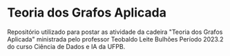 # Teoria dos Grafos Aplicada

Repositório utilizado para postar as atividade da cadeira "Teoria dos Grafos Aplicada" ministrada pelo professor Teobaldo Leite Bulhões
Período 2023.2 do curso Ciência de Dados e IA da UFPB.
